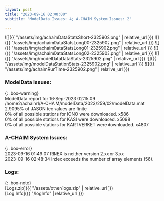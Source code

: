 ```yaml
---
layout: post
title: "2023-09-16 02:00:00"
subtitle: "ModelData Issues: 4; A-CHAIM System Issues: 2"

---
```


![]({{ "/assets/img/achaimDataStatsShort-2325902.png" | relative_url }})
![]({{ "/assets/img/achaimDataStatsLong00-2325902.png" | relative_url }})
![]({{ "/assets/img/achaimDataStatsLong01-2325902.png" | relative_url }})
![]({{ "/assets/img/achaimDataStatsLong02-2325902.png" | relative_url }})
![]({{ "/assets/img/modelDataDataStats-2325902.png" | relative_url }})
![]({{ "/assets/img/modelDataStationStats-2325902.png" | relative_url }})
![]({{ "/assets/img/achaimRunTime-2325902.png" | relative_url }})


### ModelData Issues:  
  
{: .box-warning}  
 ModelData report for 16-Sep-2023 02:15:09   
 /home2/achaim1/A-CHAIM/modelData/2023/259/02/modelData.mat   
 2.9095% of JASON tec values are finite   
 0% of all possible stations for IONO were downloaded. x586   
 0% of all possible stations for KASI were downloaded. x5098   
 0% of all possible stations for KARTVERKET were downloaded. x4807   
  
### A-CHAIM System Issues:  
  
{: .box-error}  
2023-09-16 01:49:07 RINEX is neither version 2.xx or 3.xx  
2023-09-16 02:48:34 Index exceeds the number of array elements (56).  

### Logs:  
  
{: .box-note}  
[Logs.zip]({{ "/assets/other/logs.zip" | relative_url }})  
[Log Info]({{ "/logInfo" | relative_url }})  

